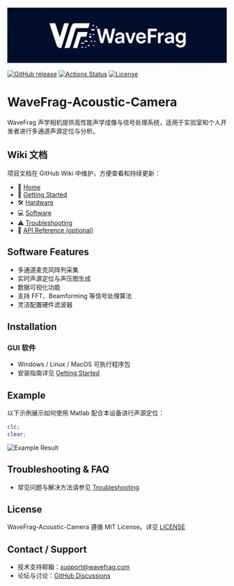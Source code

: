 ![WaveFrag Logo](docs/images/WF_Rev001.png)


[![GitHub release](https://img.shields.io/github/v/release/wavefrag/WaveFrag-Acoustic-Camera)](https://github.com/wavefrag/WaveFrag-Acoustic-Camera/releases)
[![Actions Status](https://github.com/wavefrag/WaveFrag-Acoustic-Camera/actions/workflows/tests.yml/badge.svg)](https://github.com/wavefrag/WaveFrag-Acoustic-Camera/actions)
[![License](https://img.shields.io/github/license/wavefrag/WaveFrag-Acoustic-Camera)](LICENSE)


# WaveFrag-Acoustic-Camera
WaveFrag 声学相机提供高性能声学成像与信号处理系统，适用于实验室和个人开发者进行多通道声源定位与分析。


## Wiki 文档
项目文档在 GitHub Wiki 中维护，方便查看和持续更新：
- 📖 [Home](https://github.com/wavefrag/WaveFrag-Acoustic-Camera/wiki/Home)
- 🚀 [Getting Started](https://github.com/wavefrag/WaveFrag-Acoustic-Camera/wiki/Getting_Started)
- 🛠 [Hardware](https://github.com/wavefrag/WaveFrag-Acoustic-Camera/wiki/Hardware)
- 💻 [Software](https://github.com/wavefrag/WaveFrag-Acoustic-Camera/wiki/Software)
- ⚠️ [Troubleshooting](https://github.com/wavefrag/WaveFrag-Acoustic-Camera/wiki/Troubleshooting)
- 📑 [API Reference (optional)](https://github.com/wavefrag/WaveFrag-Acoustic-Camera/wiki/API_Reference)


## Software Features
- 多通道麦克风阵列采集
- 实时声源定位与声压图生成
- 数据可视化功能
- 支持 FFT、Beamforming 等信号处理算法
- 灵活配置硬件滤波器


## Installation

### GUI 软件
- Windows / Linux / MacOS 可执行程序包
- 安装指南详见 [Getting Started](https://github.com/wavefrag/WaveFrag-Acoustic-Camera/wiki/Getting_Started)

## Example
以下示例展示如何使用 Matlab 配合本设备进行声源定位：


```matlab
clc;
clear;
```


![Example Result](docs/images/example_result.png)


## Troubleshooting & FAQ
- 常见问题与解决方法请参见 [Troubleshooting](https://github.com/wavefrag/WaveFrag-Acoustic-Camera/wiki/Troubleshooting)


## License
WaveFrag-Acoustic-Camera 遵循 MIT License。详见 [LICENSE](LICENSE)


## Contact / Support
- 技术支持邮箱：support@wavefrag.com
- 论坛与讨论：[GitHub Discussions](https://github.com/wavefrag/WaveFrag-Acoustic-Camera/discussions)
